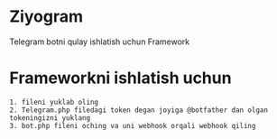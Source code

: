 # Ziyogram
Telegram botni qulay ishlatish uchun Framework

# Frameworkni ishlatish uchun

```
1. fileni yuklab oling
2. Telegram.php filedagi token degan joyiga @botfather dan olgan tokeningizni yuklang
3. bot.php fileni oching va uni webhook orqali webhook qiling
```

